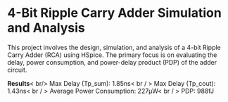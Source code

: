 # 4-Bit Ripple Carry Adder Simulation and Analysis
This project involves the design, simulation, and analysis of a 4-bit Ripple Carry Adder (RCA) using HSpice. The primary focus is on evaluating the delay, power consumption, and power-delay product (PDP) of the adder circuit.

__Results__< br/> 
Max Delay (Tp_sum): 1.85ns< br / > 
Max Delay (Tp_cout): 1.43ns< br / > 
Average Power Consumption: 227µW< br / > 
PDP: 988fJ
